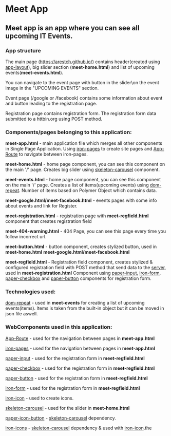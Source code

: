 # Meet App

## Meet app is an app where you can see all upcoming IT Events.

### App structure
The main page (https://arestch.github.io/) contains header(created using [app-layout](https://www.webcomponents.org/element/PolymerElements/app-layout)), big slider section (__meet-home.html__) and list of upcoming events(__meet-events.html__).

You can navigate to the event page with button in the slider\on the event image in the "UPCOMING EVENTS" section.

Event page (/google or /facebook) contains some information about event and button leading to the registration page.

Registration page contains registration form. The ​registration ​form data submitted to a httbin.org using POST method.


### Components/pages belonging to this application: 

__meet-app.html__ - main application file which merges all other components in Single Page Application.
Using [iron-pages](https://www.webcomponents.org/element/PolymerElements/iron-pages) to create site pages and [App-Route](https://www.webcomponents.org/element/PolymerElements/app-route) to navigate between iron-pages.

__meet-home.html__ - home page component, you can see this component on the main '/' page. Creates big slider using [skeleton-carousel](https://www.webcomponents.org/element/FabricElements/skeleton-carousel) component.

__meet-events.html__ - home page component, you can see this component on the main '/' page. Creates a list of items(upcoming events) using [dom-repeat](https://www.polymer-project.org/2.0/docs/api/elements/Polymer.DomRepeat).
Number of items based on Polymer Object which contains data.

__meet-google.html/meet-facebook.html__ - events pages with some info about events and link for Register.

__meet-registration.html__ - registration page with __meet-regfield.html__ component that creates registration field

__meet-404-warning.html__ - 404 Page, you can see this page every time you follow incorrect url.

__meet-button.html__ - button component, creates stylized button, used in __meet-home.html__ __meet-google.html/meet-facebook.html__

__meet-regfield.html__ - Registration field component, creates stylized & configured registration field with POST method that send data to the [server](https://httpbin.org), used in __meet-registration.html__
Component using [paper-input](https://www.webcomponents.org/element/PolymerElements/paper-input), [iron-form](https://www.webcomponents.org/element/PolymerElements/iron-form), [paper-checkbox](https://www.webcomponents.org/element/PolymerElements/paper-checkbox) and
[paper-button](https://www.webcomponents.org/element/PolymerElements/paper-button) components for registration form.

### Technologies used:
[dom-repeat](https://www.polymer-project.org/2.0/docs/api/elements/Polymer.DomRepeat) - used in __meet-events__ for creating a list of upcoming events(items). Items is taken from the built-in object but it can be moved in json file aswell.

### WebComponents used in this application:
[App-Route](https://www.webcomponents.org/element/PolymerElements/app-route) - used for the navigation between pages in __meet-app.html__ 

[iron-pages](https://www.webcomponents.org/element/PolymerElements/iron-pages) - used for the navigation between pages in __meet-app.html__

[paper-input](https://www.webcomponents.org/element/PolymerElements/paper-input) - used for the registration form in __meet-regfield.html__

[paper-checkbox](https://www.webcomponents.org/element/PolymerElements/paper-checkbox) - used for the registration form in __meet-regfield.html__

[paper-button](https://www.webcomponents.org/element/PolymerElements/paper-button) - used for the registration form in __meet-regfield.html__

[iron-form](https://www.webcomponents.org/element/PolymerElements/iron-form) - used for the registration form in __meet-regfield.html__

[iron-icon](https://www.webcomponents.org/element/PolymerElements/iron-icon) - used to create icons.

[skeleton-carousel](https://www.webcomponents.org/element/FabricElements/skeleton-carousel) - used for the slider in __meet-home.html__

[paper-icon-button](https://www.webcomponents.org/element/PolymerElements/paper-icon-button) - [skeleton-carousel](https://www.webcomponents.org/element/FabricElements/skeleton-carousel) dependency.

[iron-icons](https://www.webcomponents.org/element/PolymerElements/iron-icons/elements/iron-icons)  - [skeleton-carousel](https://www.webcomponents.org/element/FabricElements/skeleton-carousel) dependency & used with [iron-icon](https://www.webcomponents.org/element/PolymerElements/iron-icon).the 